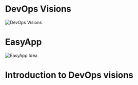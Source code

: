 # DevOps Visions
![DevOps Visions](/assets/MICS/DevOpsVisions.png)

# EasyApp
![EasyApp Idea](/assets/MICS/EasyAppGif.gif)


# Introduction to DevOps visions
